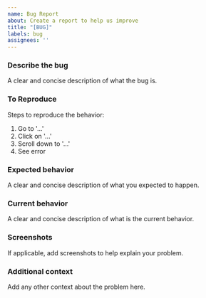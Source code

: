 ```yaml
---
name: Bug Report
about: Create a report to help us improve
title: "[BUG]"
labels: bug
assignees: ''
---
```


### Describe the bug
A clear and concise description of what the bug is.

### To Reproduce
Steps to reproduce the behavior:
1. Go to '...'
2. Click on '...'
3. Scroll down to '...'
4. See error

### Expected behavior
A clear and concise description of what you expected to happen.

### Current behavior
A clear and concise description of what is the current behavior.

### Screenshots
If applicable, add screenshots to help explain your problem.

### Additional context
Add any other context about the problem here.
